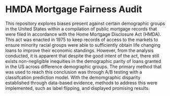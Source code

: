# HMDA Mortgage Fairness Audit

This repository explores biases present against certain demographic groups in the United States within a compilation of public mortgage records that were filed in accordance with the Home Mortgage Disclosure Act (HMDA). This act was enacted in 1975 to keep records of access to the markets to ensure minority racial groups were able to sufficiently obtain life changing loans to improve their economic standings. However, from the analysis conducted, it is apparent that despite the good intent of the act, there still exists non-negligible inequities in the demographic parity of loans granted in the US across difference demographic groups. The primary method that was used to reach this conclusion was through A/B testing with a classifcation prediction model. With the demomgraphic disparity established through data-based evidence, methods to address this were implemented, such as label flipping, and displayed promising results. 
